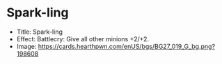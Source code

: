 # Spark-ling
- Title:  Spark-ling
- Effect:  Battlecry: Give all other minions +2/+2.
- Image:  https://cards.hearthpwn.com/enUS/bgs/BG27_019_G_bg.png?198608
